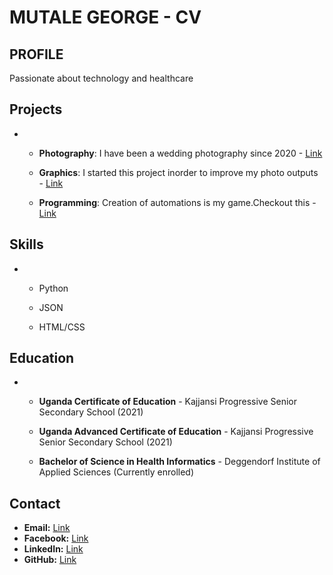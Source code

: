 # MUTALE GEORGE - CV

## PROFILE
Passionate about technology and healthcare

## Projects
- 
  - **Photography**: I have been a wedding photography since 2020 - [Link](https://www.facebook.com/photo/?fbid=471283727677735&set=a.124926355646809)
  
  - **Graphics**: I started this project inorder to improve my photo outputs - [Link]()
  
  - **Programming**: Creation of automations is my game.Checkout this - [Link](https://23w-gbac.github.io/MUTALE-GEORGE-Blog_post)
  

## Skills
- 
  - Python
  
  - JSON
  
  - HTML/CSS
  

## Education
- 
  - **Uganda Certificate of Education** - Kajjansi Progressive Senior Secondary School (2021)
  
  - **Uganda Advanced Certificate of Education** - Kajjansi Progressive Senior Secondary School (2021)
  
  - **Bachelor of Science in Health Informatics** - Deggendorf Institute of Applied Sciences (Currently enrolled)
  

## Contact
- **Email:** [Link](mutalegeorge367.com)
- **Facebook:** [Link](https://www.facebook.com/george.williamson.3538039)
- **LinkedIn:** [Link](https://www.linkedin.com/in/mutale-george-a66466268?utm_source=share&utm_campaign=share_via&utm_content=profile&utm_medium=ios_app)
- **GitHub:** [Link](https://github.com/GEORGEMUTALE)
